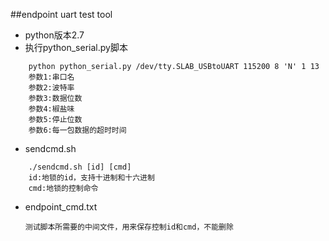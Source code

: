 ##endpoint uart test tool

* python版本2.7
* 执行python_serial.py脚本
```
	python python_serial.py /dev/tty.SLAB_USBtoUART 115200 8 'N' 1 13
	参数1:串口名
	参数2:波特率
	参数3:数据位数
	参数4:椒盐味
	参数5:停止位数
	参数6:每一包数据的超时时间
```

* sendcmd.sh
```
	./sendcmd.sh [id] [cmd]
	id:地锁的id，支持十进制和十六进制
	cmd:地锁的控制命令
```

* endpoint_cmd.txt
	```
	测试脚本所需要的中间文件，用来保存控制id和cmd，不能删除
	```

